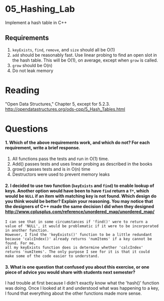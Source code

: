 05_Hashing_Lab
==============

Implement a hash table in C++

Requirements
------------

1. `keyExists`, `find`, `remove`, and `size` should all be O(1)
2. `add` should be reasonably fast. Use linear probing to find an open slot in the hash table. This will be O(1), on average, except when `grow` is called.
3. `grow` should be O(n)
4. Do not leak memory


Reading
=======
"Open Data Structures," Chapter 5, except for 5.2.3. http://opendatastructures.org/ods-cpp/5_Hash_Tables.html

Questions
=========

#### 1. Which of the above requirements work, and which do not? For each requirement, write a brief response.

1. All functions pass the tests and run in O(1) time.
2. Add() passes tests and uses linear probing as described in the books
3. grow() passes tests and is in O(n) time
4. Destructors were used to prevent memory leaks

#### 2. I decided to use two function (`keyExists` and `find`) to enable lookup of keys. Another option would have been to have `find` return a `T*`, which would be `NULL` if an item with matching key is not found. Which design do you think would be better? Explain your reasoning. You may notice that the designers of C++ made the same decision I did when they designed http://www.cplusplus.com/reference/unordered_map/unordered_map/

	I can see that in some circumstances if 'find()' were to return a value of 'NULL', it would be problematic if it were to be incorporated in another function.
	However, I find the 'keyExists()' function to be a little redundant because 'calcIndex()' already returns 'numItems' if a key cannot be found. For me, 
	all my keyExists function does is determine whether 'calcIndex' returns 'numItems'. The only purpose I see for it is that it could make some of the code easier to understand.

#### 3. What is one question that confused you about this exercise, or one piece of advice you would share with students next semester?

I had trouble at first because I didn't exactly know what the 'hash()' function was doing. Once I looked at it and understood what was happening to a key, I found that everything about the other functions made more sense. 